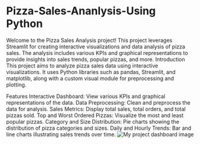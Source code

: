 # Pizza-Sales-Ananlysis-Using Python
Welcome to the Pizza Sales Analysis project! This project leverages Streamlit for creating interactive visualizations and data analysis of pizza sales. The analysis includes various KPIs and graphical representations to provide insights into sales trends, popular pizzas, and more.
Introduction
This project aims to analyze pizza sales data using interactive visualizations. It uses Python libraries such as pandas, Streamlit, and matplotlib, along with a custom visual module for preprocessing and plotting.

Features
Interactive Dashboard: View various KPIs and graphical representations of the data.
Data Preprocessing: Clean and preprocess the data for analysis.
Sales Metrics: Display total sales, total orders, and total pizzas sold.
Top and Worst Ordered Pizzas: Visualize the most and least popular pizzas.
Category and Size Distribution: Pie charts showing the distribution of pizza categories and sizes.
Daily and Hourly Trends: Bar and line charts illustrating sales trends over time.
![My project dashboard image](https://github.com/VipulSingh2/Pizza-Sales-Ananlysis-using-python/blob/main/Dashboard1.png)
